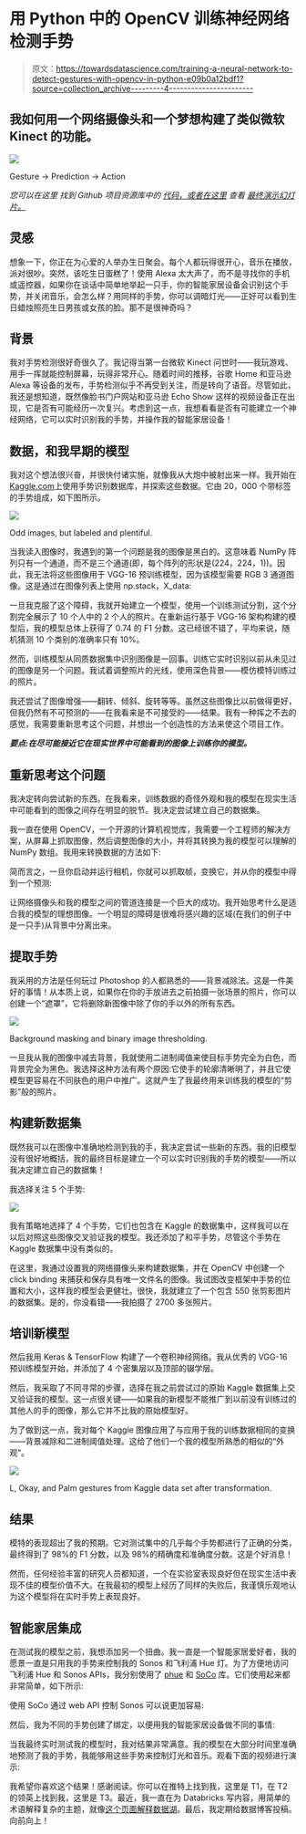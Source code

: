 # 用 Python 中的 OpenCV 训练神经网络检测手势

> 原文：<https://towardsdatascience.com/training-a-neural-network-to-detect-gestures-with-opencv-in-python-e09b0a12bdf1?source=collection_archive---------4----------------------->

## 我如何用一个网络摄像头和一个梦想构建了类似微软 Kinect 的功能。

![](img/5a9b959b715358b9897799329170fd44.png)

Gesture → Prediction → Action

*您可以在这里* *找到 Github 项目资源库中的* [*代码，或者在这里*](https://github.com/athena15/project_kojak) *查看* [*最终演示幻灯片。*](https://docs.google.com/presentation/d/1UY3uWE5sUjKRfV7u9DXqY0Cwk6sDNSalZoI2hbSD1o8/edit?usp=sharing)

## 灵感

想象一下，你正在为心爱的人举办生日聚会。每个人都玩得很开心，音乐在播放，派对很吵。突然，该吃生日蛋糕了！使用 Alexa 太大声了，而不是寻找你的手机或遥控器，如果你在谈话中简单地举起一只手，你的智能家居设备会识别这个手势，并关闭音乐，会怎么样？用同样的手势，你可以调暗灯光——正好可以看到生日蜡烛照亮生日男孩或女孩的脸。那不是很神奇吗？

## 背景

我对手势检测很好奇很久了。我记得当第一台微软 Kinect 问世时——我玩游戏、用手一挥就能控制屏幕，玩得非常开心。随着时间的推移，谷歌 Home 和亚马逊 Alexa 等设备的发布，手势检测似乎不再受到关注，而是转向了语音。尽管如此，我还是想知道，既然像脸书门户网站和亚马逊 Echo Show 这样的视频设备正在出现，它是否有可能经历一次复兴。考虑到这一点，我想看看是否有可能建立一个神经网络，它可以实时识别我的手势，并操作我的智能家居设备！

## 数据，和我早期的模型

我对这个想法很兴奋，并很快付诸实施，就像我从大炮中被射出来一样。我开始在[Kaggle.com](https://www.kaggle.com/benenharrington/hand-gesture-recognition-database-with-cnn)上使用手势识别数据库，并探索这些数据。它由 20，000 个带标签的手势组成，如下图所示。

![](img/16f87bf97681d9383349fb03c8c60b21.png)

Odd images, but labeled and plentiful.

当我读入图像时，我遇到的第一个问题是我的图像是黑白的。这意味着 NumPy 阵列只有一个通道，而不是三个通道(即，每个阵列的形状是(224，224，1))。因此，我无法将这些图像用于 VGG-16 预训练模型，因为该模型需要 RGB 3 通道图像。这是通过在图像列表上使用 np.stack，X_data:

一旦我克服了这个障碍，我就开始建立一个模型，使用一个训练测试分割，这个分割完全展示了 10 个人中的 2 个人的照片。在重新运行基于 VGG-16 架构构建的模型后，我的模型总体上获得了 0.74 的 F1 分数。这已经很不错了，平均来说，随机猜测 10 个类别的准确率只有 10%。

然而，训练模型从同质数据集中识别图像是一回事。训练它实时识别以前从未见过的图像是另一个问题。我试着调整照片的光线，使用深色背景——模仿模特训练过的照片。

我还尝试了图像增强——翻转、倾斜、旋转等等。虽然这些图像比以前做得更好，但我仍然有不可预测的——在我看来是不可接受的——结果。我有一种挥之不去的感觉，我需要重新思考这个问题，并想出一个创造性的方法来使这个项目工作。

***要点:在尽可能接近它在现实世界中可能看到的图像上训练你的模型。***

## 重新思考这个问题

我决定转向尝试新的东西。在我看来，训练数据的奇怪外观和我的模型在现实生活中可能看到的图像之间存在明显的脱节。我决定尝试建立自己的数据集。

我一直在使用 OpenCV，一个开源的计算机视觉库，我需要一个工程师的解决方案，从屏幕上抓取图像，然后调整图像的大小，并将其转换为我的模型可以理解的 NumPy 数组。我用来转换数据的方法如下:

简而言之，一旦你启动并运行相机，你就可以抓取帧，变换它，并从你的模型中得到一个预测:

让网络摄像头和我的模型之间的管道连接是一个巨大的成功。我开始思考什么是适合我的模型的理想图像。一个明显的障碍是很难将感兴趣的区域(在我们的例子中是一只手)从背景中分离出来。

## 提取手势

我采用的方法是任何玩过 Photoshop 的人都熟悉的——背景减除法。这是一件美好的事情！从本质上说，如果你在你的手放进去之前拍摄一张场景的照片，你可以创建一个“遮罩”，它将删除新图像中除了你的手以外的所有东西。

![](img/726621719400a3aadec76f8088949a1a.png)

Background masking and binary image thresholding.

一旦我从我的图像中减去背景，我就使用二进制阈值来使目标手势完全为白色，而背景完全为黑色。我选择这种方法有两个原因:它使手的轮廓清晰明了，并且它使模型更容易在不同肤色的用户中推广。这就产生了我最终用来训练我的模型的“剪影”般的照片。

## 构建新数据集

既然我可以在图像中准确地检测到我的手，我决定尝试一些新的东西。我的旧模型没有很好地概括，我的最终目标是建立一个可以实时识别我的手势的模型——所以我决定建立自己的数据集！

我选择关注 5 个手势:

![](img/c0ff16451c3d70025dd1e588660d739d.png)

我有策略地选择了 4 个手势，它们也包含在 Kaggle 的数据集中，这样我可以在以后对照这些图像交叉验证我的模型。我还添加了和平手势，尽管这个手势在 Kaggle 数据集中没有类似的。

在这里，我通过设置我的网络摄像头来构建数据集，并在 OpenCV 中创建一个 click binding 来捕获和保存具有唯一文件名的图像。我试图改变框架中手势的位置和大小，这样我的模型会更健壮。很快，我就建立了一个包含 550 张剪影图片的数据集。是的，你没看错——我拍摄了 2700 多张照片。

## 培训新模型

然后我用 Keras & TensorFlow 构建了一个卷积神经网络。我从优秀的 VGG-16 预训练模型开始，并添加了 4 个密集层以及顶部的辍学层。

然后，我采取了不同寻常的步骤，选择在我之前尝试过的原始 Kaggle 数据集上交叉验证我的模型。这一点很关键——如果我的新模型不能推广到以前没有训练过的其他人的手的图像，那么它并不比我的原始模型好。

为了做到这一点，我对每个 Kaggle 图像应用了与应用于我的训练数据相同的变换——背景减除和二进制阈值处理。这给了他们一个我的模型所熟悉的相似的“外观”。

![](img/7c861fa0e1f52e00a74fe8c98e2b8adc.png)

L, Okay, and Palm gestures from Kaggle data set after transformation.

## 结果

模特的表现超出了我的预期。它对测试集中的几乎每个手势都进行了正确的分类，最终得到了 98%的 F1 分数，以及 98%的精确度和准确度分数。这是个好消息！

然而，任何经验丰富的研究人员都知道，一个在实验室表现良好但在现实生活中表现不佳的模型价值不大。在我最初的模型上经历了同样的失败后，我谨慎乐观地认为这个模型将在实时手势上表现良好。

## 智能家居集成

在测试我的模型之前，我想添加另一个扭曲。我一直是一个智能家居爱好者，我的愿景一直是只用我的手势来控制我的 Sonos 和飞利浦 Hue 灯。为了方便地访问飞利浦 Hue 和 Sonos APIs，我分别使用了 [phue](https://github.com/studioimaginaire/phue) 和 [SoCo](https://github.com/SoCo/SoCo) 库。它们使用起来都非常简单，如下所示:

使用 SoCo 通过 web API 控制 Sonos 可以说更加容易:

然后，我为不同的手势创建了绑定，以便用我的智能家居设备做不同的事情:

当我最终实时测试我的模型时，我对结果非常满意。我的模型在大部分时间里准确地预测了我的手势，我能够用这些手势来控制灯光和音乐。观看下面的视频进行演示:

我希望你喜欢这个结果！感谢阅读。你可以在推特上找到我，这里是 T1，在 T2 的领英上找到我，这里是 T3。最近，我一直在为 Databricks 写内容，用简单的术语解释复杂的主题，就像[这个页面解释数据湖](https://databricks.com/discover/data-lakes/introduction)。最后，我定期给数据博客投稿。向前向上！